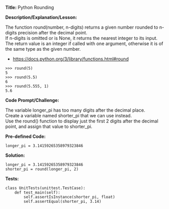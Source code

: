 __Title:__ Python Rounding

__Description/Explanation/Lesson:__

The function round(number, n-digits) returns a given number rounded to n-digits precision after the decimal point.  
If n-digits is omitted or is None, it returns the nearest integer to its input.  
The return value is an integer if called with one argument, otherwise it is of the same type as the given number.  
- https://docs.python.org/3/library/functions.html#round
```
>>> round(5)
5
>>> round(5.5)
6
>>> round(5.555, 1)
5.6
```

__Code Prompt/Challenge:__

The variable longer_pi has too many digits after the decimal place.  
Create a variable named shorter_pi that we can use instead.  
Use the round() function to display just the first 2 digits after the decimal point, and assign that value to shorter_pi.  

__Pre-defined Code:__
```
longer_pi = 3.14159265358979323846
```

__Solution:__
```
longer_pi = 3.14159265358979323846
shorter_pi = round(longer_pi, 2)
```

__Tests:__
```
class UnitTests(unittest.TestCase):
    def test_main(self):
        self.assertIsInstance(shorter_pi, float)
        self.assertEqual(shorter_pi, 3.14)
```
